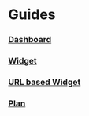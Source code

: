 # Guides

### [Dashboard](dashboard.md)

### [Widget](widget.md)

### [URL based Widget](url-based-widget.md)

### [Plan](plan.md)
